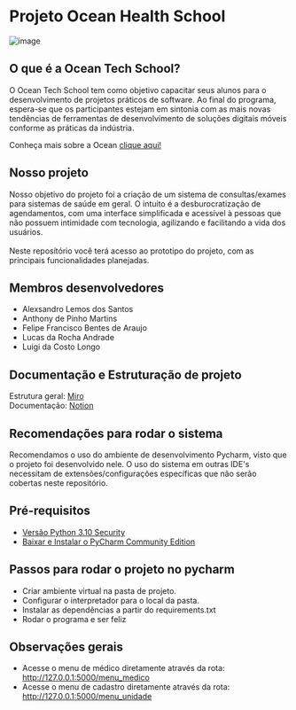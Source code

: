 # Projeto Ocean Health School
![image](https://github.com/luigicl/OceanHealthSystem/assets/100856355/3dfc0803-0385-40eb-b45a-fe967675fb3f)
## O que é a Ocean Tech School?
O Ocean Tech School tem como objetivo capacitar seus alunos para o desenvolvimento de projetos práticos de software. Ao final do programa, espera-se que os participantes estejam em sintonia com as mais novas tendências de ferramentas de desenvolvimento de soluções digitais móveis conforme as práticas da indústria.

Conheça mais sobre a Ocean [clique aqui!](https://oceanbrasil.com)

## Nosso projeto
Nosso objetivo do projeto foi a criação de um sistema de consultas/exames para sistemas de saúde em geral. O intuito é a desburocratização de agendamentos, com uma interface simplificada e acessível à pessoas que não possuem intimidade com tecnologia, agilizando e facilitando a vida dos usuários.<br><br>
Neste reposítório você terá acesso ao prototipo do projeto, com as principais funcionalidades planejadas.

## Membros desenvolvedores
+ Alexsandro Lemos dos Santos
+ Anthony de Pinho Martins
+ Felipe Francisco Bentes de Araujo
+ Lucas da Rocha Andrade
+ Luigi da Costo Longo

## Documentação e Estruturação de projeto
Estrutura geral: [Miro](https://miro.com/app/board/uXjVN1YxRlM=/?share_link_id=905160819337)<br>
Documentação: [Notion](https://www.notion.so/Sistema-acess-vel-de-agendamento-de-consultas-exames-a7f00a8e132e4283b11368dd1cc27f8c?pvs=4)

## Recomendações para rodar o sistema
Recomendamos o uso do ambiente de desenvolvimento Pycharm, visto que o projeto foi desenvolvido nele.
O uso do sistema em outras IDE's necessitam de extensões/configurações específicas que não serão cobertas neste repositório.

## Pré-requisitos
* [Versão Python 3.10 Security](https://www.python.org/downloads/)
* [Baixar e Instalar o PyCharm Community Edition](https://www.jetbrains.com/pt-br/pycharm/download/?section=windows)

## Passos para rodar o projeto no pycharm
+ Criar ambiente virtual na pasta de projeto.
+ Configurar o interpretador para o local da pasta.
+ Instalar as dependências a partir do requirements.txt
+ Rodar o programa e ser feliz

## Observações gerais
+ Acesse o menu de médico diretamente através da rota: http://127.0.0.1:5000/menu_medico
+ Acesse o menu de cadastro diretamente através da rota: http://127.0.0.1:5000/menu_unidade


